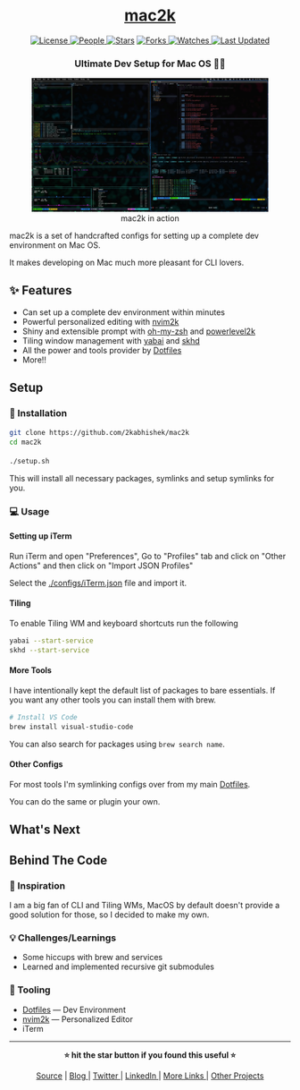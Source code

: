 <div align = "center">

<h1><a href="https://github.com/2kabhishek/mac2k">mac2k</a></h1>

<a href="https://github.com/2KAbhishek/mac2k/blob/main/LICENSE">
<img alt="License" src="https://img.shields.io/github/license/2kabhishek/mac2k?style=flat&color=eee&label="> </a>

<a href="https://github.com/2KAbhishek/mac2k/graphs/contributors">
<img alt="People" src="https://img.shields.io/github/contributors/2kabhishek/mac2k?style=flat&color=ffaaf2&label=People"> </a>

<a href="https://github.com/2KAbhishek/mac2k/stargazers">
<img alt="Stars" src="https://img.shields.io/github/stars/2kabhishek/mac2k?style=flat&color=98c379&label=Stars"></a>

<a href="https://github.com/2KAbhishek/mac2k/network/members">
<img alt="Forks" src="https://img.shields.io/github/forks/2kabhishek/mac2k?style=flat&color=66a8e0&label=Forks"> </a>

<a href="https://github.com/2KAbhishek/mac2k/watchers">
<img alt="Watches" src="https://img.shields.io/github/watchers/2kabhishek/mac2k?style=flat&color=f5d08b&label=Watches"> </a>

<a href="https://github.com/2KAbhishek/mac2k/pulse">
<img alt="Last Updated" src="https://img.shields.io/github/last-commit/2kabhishek/mac2k?style=flat&color=e06c75&label="> </a>

<h3>Ultimate Dev Setup for Mac OS 🚀🍎</h3>

<figure>
  <img src="images/screenshot.jpg" alt="mac2k in action">
  <br/>
  <figcaption>mac2k in action</figcaption>
</figure>

</div>

mac2k is a set of handcrafted configs for setting up a complete dev environment on Mac OS.

It makes developing on Mac much more pleasant for CLI lovers.

## ✨ Features

- Can set up a complete dev environment within minutes
- Powerful personalized editing with [nvim2k](https://github.com/2kabhishek/nvim2k)
- Shiny and extensible prompt with [oh-my-zsh](https://ohmyz.sh/) and [powerlevel2k](https://github.com/2KAbhishek/Dotfiles/blob/main/.config/shell/powerlevel2k.zsh)
- Tiling window management with [yabai](https://github.com/koekeishiya/yabai) and [skhd](https://github.com/koekeishiya/skhd)
- All the power and tools provider by [Dotfiles](https://github.com/2kabhishek/Dotfiles)
- More!!

## Setup

### 🚀 Installation

```bash
git clone https://github.com/2kabhishek/mac2k
cd mac2k

./setup.sh

```

This will install all necessary packages, symlinks and setup symlinks for you.

### 💻 Usage

#### Setting up iTerm

Run iTerm and open "Preferences", Go to "Profiles" tab and click on "Other Actions" and then click on "Import JSON Profiles"

Select the [./configs/iTerm.json](./configs/iTerm.json) file and import it.

#### Tiling

To enable Tiling WM and keyboard shortcuts run the following

```bash
yabai --start-service
skhd --start-service
```

#### More Tools

I have intentionally kept the default list of packages to bare essentials.
If you want any other tools you can install them with brew.

```bash
# Install VS Code
brew install visual-studio-code
```

You can also search for packages using `brew search name`.

#### Other Configs

For most tools I'm symlinking configs over from my main [Dotfiles](https://github.com/2kabhishek/Dotfiles).

You can do the same or plugin your own.

## What's Next

## Behind The Code

### 🌈 Inspiration

I am a big fan of CLI and Tiling WMs, MacOS by default doesn't provide a good solution for those, so I decided to make my own.

### 💡 Challenges/Learnings

- Some hiccups with brew and services
- Learned and implemented recursive git submodules

### 🧰 Tooling

- [Dotfiles](https://github.com/2kabhishek/Dotfiles) — Dev Environment
- [nvim2k](https://github.com/2kabhishek/nvim2k) — Personalized Editor
- iTerm

<hr>

<div align="center">

<strong>⭐ hit the star button if you found this useful ⭐</strong><br>

<a href="https://github.com/2KAbhishek/mac2k">Source</a>
| <a href="https://2kabhishek.github.io/blog" target="_blank">Blog </a>
| <a href="https://twitter.com/2kabhishek" target="_blank">Twitter </a>
| <a href="https://linkedin.com/in/2kabhishek" target="_blank">LinkedIn </a>
| <a href="https://2kabhishek.github.io/links" target="_blank">More Links </a>
| <a href="https://2kabhishek.github.io/projects" target="_blank">Other Projects </a>

</div>

